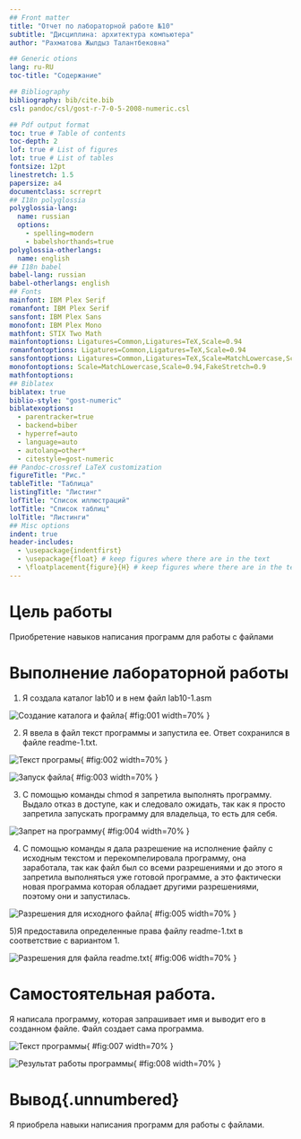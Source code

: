 ```yaml
---
## Front matter
title: "Отчет по лабораторной работе №10"
subtitle: "Дисциплина: архитектура компьютера"
author: "Рахматова Жылдыз Талантбековна"

## Generic otions
lang: ru-RU
toc-title: "Содержание"

## Bibliography
bibliography: bib/cite.bib
csl: pandoc/csl/gost-r-7-0-5-2008-numeric.csl

## Pdf output format
toc: true # Table of contents
toc-depth: 2
lof: true # List of figures
lot: true # List of tables
fontsize: 12pt
linestretch: 1.5
papersize: a4
documentclass: scrreprt
## I18n polyglossia
polyglossia-lang:
  name: russian
  options:
	- spelling=modern
	- babelshorthands=true
polyglossia-otherlangs:
  name: english
## I18n babel
babel-lang: russian
babel-otherlangs: english
## Fonts
mainfont: IBM Plex Serif
romanfont: IBM Plex Serif
sansfont: IBM Plex Sans
monofont: IBM Plex Mono
mathfont: STIX Two Math
mainfontoptions: Ligatures=Common,Ligatures=TeX,Scale=0.94
romanfontoptions: Ligatures=Common,Ligatures=TeX,Scale=0.94
sansfontoptions: Ligatures=Common,Ligatures=TeX,Scale=MatchLowercase,Scale=0.94
monofontoptions: Scale=MatchLowercase,Scale=0.94,FakeStretch=0.9
mathfontoptions:
## Biblatex
biblatex: true
biblio-style: "gost-numeric"
biblatexoptions:
  - parentracker=true
  - backend=biber
  - hyperref=auto
  - language=auto
  - autolang=other*
  - citestyle=gost-numeric
## Pandoc-crossref LaTeX customization
figureTitle: "Рис."
tableTitle: "Таблица"
listingTitle: "Листинг"
lofTitle: "Список иллюстраций"
lotTitle: "Список таблиц"
lolTitle: "Листинги"
## Misc options
indent: true
header-includes:
  - \usepackage{indentfirst}
  - \usepackage{float} # keep figures where there are in the text
  - \floatplacement{figure}{H} # keep figures where there are in the text
---
```



# Цель работы

Приобретение навыков написания программ для работы с файлами



# Выполнение лабораторной работы

1) Я создала каталог lab10 и в нем файл lab10-1.asm

![Создание каталога и файла](image/1.png){ #fig:001 width=70% }

2) Я ввела в файл текст программы и запустила ее. Ответ сохранился в файле readme-1.txt.

![Текст програмы](image/2.png){ #fig:002 width=70% }

![Запуск файла](image/3.png){ #fig:003 width=70% }

3) С помощью команды сhmod я запретила выполнять программу. Выдало отказ в доступе, как и следовало ожидать, так как я просто запретила запускать программу для владельца, то есть для себя.

![Запрет на программу](image/4.png){ #fig:004 width=70% }

4) С помощью команды я дала разрешение на исполнение файлу с исходным текстом и перекомпелировала программу, она заработала, так как файл был со всеми разрешениями и до этого я запретила выполняться уже готовой программе, а это фактически новая программа которая обладает другими разрешениями, поэтому они и запустилась.

![Разрешения для исходного файла](image/5.png){ #fig:005 width=70% }

5)Я предоставила определенные права файлу readme-1.txt в соответствие с вариантом 1.

![Разрешения для файла readme.txt](image/6.png){ #fig:006 width=70% }

# Самостоятельная работа.

Я написала программу, которая запрашивает имя и выводит его в созданном файле. Файл создает сама программа.

![Текст программы](image/7.png){ #fig:007 width=70% }

![Результат работы программы](image/8.png){ #fig:008 width=70% }

# Вывод{.unnumbered}

Я приобрела навыки написания программ для работы с файлами.
